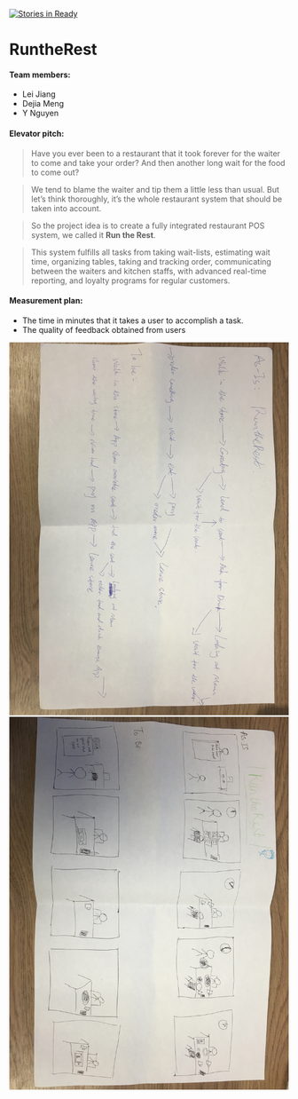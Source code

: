 [![Stories in Ready](https://badge.waffle.io/asu-cis-capstone/runtherest.png?label=ready&title=Ready)](https://waffle.io/asu-cis-capstone/runtherest)
# RuntheRest

#### Team members: 
- Lei Jiang
- Dejia Meng
- Y Nguyen


#### Elevator pitch: 
>Have you ever been to a restaurant that it took forever for the waiter to come and take your order? And then another long wait for the food to come out? 

>We tend to blame the waiter and tip them a little less than usual. But let’s think thoroughly, it’s the whole restaurant system that should be taken into account. 

>So the project idea is to create a fully integrated restaurant POS system, we called it **Run the Rest**. 

>This system fulfills all tasks from taking wait-lists, estimating wait time, organizing tables, taking and tracking order, communicating between the waiters and kitchen staffs, with advanced real-time reporting, and loyalty programs for regular customers.


#### Measurement plan: 
  * The time in minutes that it takes a user to accomplish a task. 
  * The quality of feedback obtained from users


![picture](IMG_1762.JPG)
![picture](IMG_1763.JPG)

